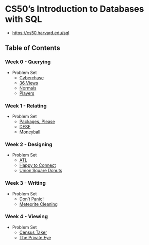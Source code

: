 # CS50’s Introduction to Databases with SQL

- <https://cs50.harvard.edu/sql>

## Table of Contents

### Week 0 - Querying

- Problem Set
  - [Cyberchase](Week%2000/cyberchase/)
  - [36 Views](Week%2000/views/)
  - [Normals](Week%2000/normals/)
  - [Players](Week%2000/players/)

### Week 1 - Relating

- Problem Set
  - [Packages, Please](Week%2001/packages/)
  - [DESE](Week%2001/dese/)
  - [Moneyball](Week%2001/moneyball/)

### Week 2 - Designing

- Problem Set
  - [ATL](Week%2002/atl/schema.sql)
  - [Happy to Connect](Week%2002/connect/schema.sql)
  - [Union Square Donuts](Week%2002/donuts/schema.sql)

### Week 3 - Writing

- Problem Set
  - [Don’t Panic!](Week%2003/dont-panic/hack.sql)
  - [Meteorite Cleaning](Week%2003/meteorites/import.sql)


### Week 4 - Viewing

- Problem Set
  - [Census Taker](Week%2004/census/)
  - [The Private Eye](Week%2004/private/private.sql)
